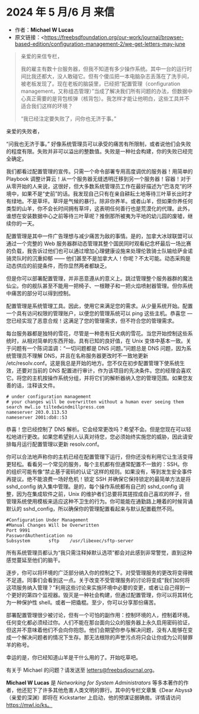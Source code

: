 # 2024 年 5 月/6 月 来信

- 作者：**Michael W Lucas**
- 原文链接：<https://freebsdfoundation.org/our-work/journal/browser-based-edition/configuration-management-2/we-get-letters-may-june

> 亲爱的来信专栏，
>
> 我的雇主有数十台服务器，但我不知道有多少操作系统。其中一台的运行时间比我还都大，没人敢碰它。但有个傻瓜把一本电脑杂志丢落在了洗手间，被老板发现了。现在老板的脑袋里，已经把“配置管理（configuration management，又称组态管理）”当成了解决我们所有问题的办法，但数据中心真正需要的是背包核弹（核背包）。我怎样才能让他明白，这些工具并不适合我们这样的环境？
>
> “我已经注定要失败了，问你也无济于事。”

亲爱的失败者，

“问我也无济于事。” 好像系统管理员可以承受的痛苦有所限制，或者说他们会失败的程度有限。失败并非可以溢出的整数值。失败是一种社会构建，你的失败已经完全确定。

我们都看过配置管理的宣传。只需一个命令部署专用高度调优的服务器！用简单的 Playbook 调整计算云！从一个服务器无缝透明迁移到另一个服务器！容器！对于从零开始的人来说，这很好，但大多数系统管理员工作在最好描述为“巴洛克”的环境中，如果不是“史前”的话。我发现自己只有在亲自耕耘土地等待三叶草长出时才有绿地。不是草坪。草坪是气候的暴行。除非你养羊。或者山羊，但如果你养任何类型的山羊，你不会长时间拥有草坪，这表明任何善行也是荒漠化的代理。此外，谁想在安装数据中心之前等待三叶草呢？推倒那所被夷为平地的幼儿园的废墟，继续你的一天。

配置管理是其中一件广告理想与减少痛苦为敌的事情。是的，加拿大冰球联盟可以通过一个完整的 Web 服务器群动态管理其整个国民同时观看纪念杯最后一场比赛的负载，我告诉过他们也可以通过增加心理健康设施来处理伦敦骑士队输给萨金诺骑灵队时的沉重抑郁 —— 他们甚至不是加拿大人！你呢？不太可能。动态采购是动态供应的前提条件，而你显然两者都缺乏。

但是你可以部署配置管理，并非恶意遵从的意义上。跳过管理整个服务器群的魔法仙尘。你的舰队甚至不能用一把椅子、一根鞭子和一把火焰喷射器管理。但你系统中痛苦的部分可以得到控制。

配置管理是系统管理工具。因此，使用它来满足您的需求。从少量系统开始。配置一个具有访问权限的管理账户，以便您的管理系统可以 ping 这些主机。恭喜您 — 您已经实现了恶意合规！这满足了您的管理需求，但不符合您的管理需求。

每台服务器都是独特的雪花，尽管是一种患有狂犬病的雪花。当您开始控制这些系统时，从相对简单的东西开始，具有已知的良好值，在 Unix 变体中基本一致。关于问题有一个陈词滥调：“一切问题都是 DNS 问题。”问题总是 DNS 问题，因为系统管理员不理解 DNS，并且在名称服务器更改时不一致地更新 /etc/resolv.conf。这是我总是开始的地方。您不仅在初步配置管理下使系统生效，还要对当前的 DNS 配置进行审计，作为该项目的先决条件。您的经理会喜欢它。将您的主机按操作系统分组，并将它们的解析器纳入您的管理范围。如果您友善的话，注释该文件。

```
# under configuration management
# your changes will be overwritten without a human ever seeing them
search mwl.io tiltedwindmillpress.com
nameserver 203.0.113.53
nameserver 2001:db8::53
```

恭喜！您已经控制了 DNS 解析。它会经常更改吗？希望不会。但是您现在可以轻松地进行更改。如果您希望别人认真对待您，您必须始终实施您的威胁，因此请安排每月运行配置管理以更新 resolv.conf。

你可以合法地声称你的主机已经在配置管理下运行，但你还没有利用它让生活变得更轻松。看看另一个常见的服务，每个主机都有但通常配置不一致的：SSH。你的组织可能有像“禁止基于密码的认证”这样的规则。如果没有，等到发生安全事件再提议。绝不能浪费一场好危机！锁定 SSH 并确保它保持锁定的最简单方法是将 sshd_config 纳入集中管理。是的，每个操作系统都有自己的 sshd_config 调整，因为在集成软件之前，Unix 的维护者们总要将其搓捏成自己喜欢的样子，但管理系统使用模板来适应这种不卫生的行为。你可能能在通勤路上睡着的时候背诵默认的 sshd_config，所以确保你的管理配置看起来与默认配置截然不同。

```
#Configuration Under Management
#Manual Changes Will be Overwritten
Port 9991
PasswordAuthentication no
Subsystem       sftp    /usr/libexec/sftp-server
```

所有系统管理员都认为“我只需注释掉默认选项”都会对此感到非常警觉，直到这种感觉蔓延至他们的脑干。

逐步，你可以将环境的广泛部分纳入你的控制之下。对受管理服务的更改将变得微不足道。同事们会看到这一点。关于改变不受管理服务的讨论将变成“我们如何将这项服务纳入管理？”利用这些讨论来实施环境中必要的变更，或者让自己得到一个更好的第四个监视器。毁灭是一种社会构建，但通过配置管理，你可以将其转化为一种保护性 shell。或者一把撬棍。至少，你可以分享那份痛苦。

部署配置管理很少被讨论，但有一个可怕的副作用：控制环境的人，控制着环境。任何变化都必须经过你。人们不能在那台面向公众的服务器上永久启用密码验证，但这并不意味着他们不会向你抱怨。他们会期望你参与解决问题，没有人能够在变成一个解决问题者的情况下生存。那无法根除的声誉污点将只会让你成为公司替罪羊的称号。

幸运的是，你已经知道山羊是干什么用的了。开始吃草吧。

有关于 Michael 的问题？请发送至 <letters@freebsdjournal.org>。

**Michael W Lucas** 是 *Networking for System Administrators* 等多本著作的作者，他还犯下了许多其他危害人类文明的罪行。其中的专栏文章集《Dear Abyss》（亲爱的深渊）即将在 Kickstarter 上启动，他的预谋证据确凿。详情请访问 https://mwl.io/ks。
